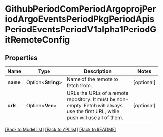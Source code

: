 # GithubPeriodComPeriodArgoprojPeriodArgoEventsPeriodPkgPeriodApisPeriodEventsPeriodV1alpha1PeriodGitRemoteConfig

## Properties

Name | Type | Description | Notes
------------ | ------------- | ------------- | -------------
**name** | Option<**String**> | Name of the remote to fetch from. | [optional]
**urls** | Option<**Vec<String>**> | URLs the URLs of a remote repository. It must be non-empty. Fetch will always use the first URL, while push will use all of them. | [optional]

[[Back to Model list]](../README.md#documentation-for-models) [[Back to API list]](../README.md#documentation-for-api-endpoints) [[Back to README]](../README.md)


